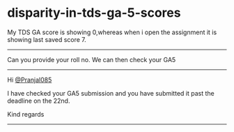 # disparity-in-tds-ga-5-scores

My TDS GA score is showing 0,whereas when i open the assignment it is showing last saved score 7.

---

Can you provide your roll no. We can then check your GA5

---

Hi [@Pranjal085](/u/pranjal085)

I have checked your GA5 submission and you have submitted it past the deadline on the 22nd.

Kind regards

---

